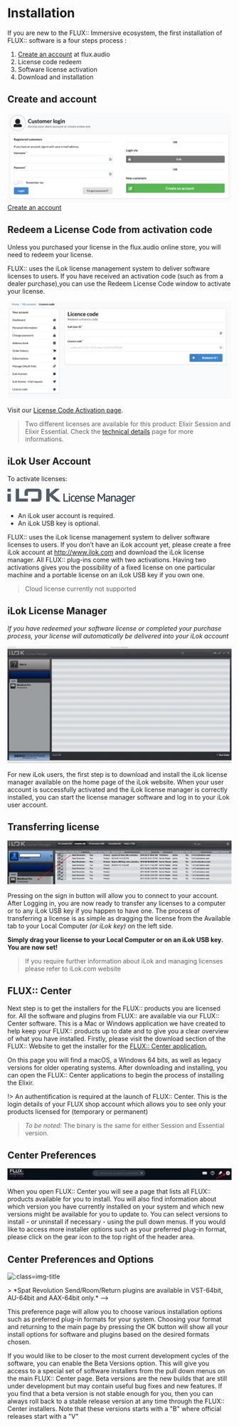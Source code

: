 # Installation

If you are new to the FLUX:: Immersive ecosystem, the first installation of FLUX:: software is a four steps process :

1. [Create an account](https://shop.flux.audio/en_US/login "") at flux.audio
2. License code redeem
3. Software license activation
4. Download and installation

## Create and account
![](include/StoreLogin.png ':class=img-title')
[Create an account](https://shop.flux.audio/en_US/login "")


## Redeem a License Code from activation code

Unless you purchased your license in the flux.audio online store, you will need to redeem your license.

FLUX:: uses the iLok license management system to deliver software licenses to users. If you have received an activation code (such as from a dealer purchase),you can use the Redeem License Code window to activate your license.

![](include/Redeem.png ':class=img-title')

Visit our [License Code Activation page](https://shop.flux.audio/en_US/account/licence_code_redeem "").

> Two different licenses are available for this product: Elixir Session and Elixir Essential. Check the [technical details](6_Technical_Details.md) page for more informations.

## iLok User Account

To activate licenses:

![](include/ilok_m_logo.png ':class=img-title')

- An iLok user account is required.
- An iLok USB key is optional.

FLUX:: uses the iLok license management system to deliver software licenses to users. If you don’t have an iLok account yet, please create a free iLok account at http://www.ilok.com and download the iLok license manager. All FLUX:: plug-ins come with two activations. Having two activations gives you the possibility of a fixed license on one particular machine and a portable license on an iLok USB key if you own one.

> Cloud license currently not supported

## iLok License Manager
*If you have redeemed your software license or completed your purchase process, your license will automatically be delivered into your iLok account*

![](include/Ilokpage.jpg ':class=img-title')

For new iLok users, the first step is to download and install the iLok license manager available on the home page of the iLok website. When your user account is successfully activated and the iLok license manager is correctly installed, you can start the license manager software and log in to your iLok user account.

## Transferring license

![](include/IlokLicense.jpg ':class=img-title')

Pressing on the sign in button will allow you to connect to your account. After Logging in, you are now ready to transfer any licenses to a computer or to any iLok USB key if you happen to have one. The process of transferring a license is as simple as dragging the license from the Available tab to your Local Computer *(or iLok key)* on the left side.

**Simply drag your license to your Local Computer or on an iLok USB key. You are now set!**

> If you require further information about iLok and managing licenses please refer to iLok.com website

## FLUX:: Center
<!--![](include/FluxCenter_-017.png ':class=img-title')-->

Next step is to get the installers for the FLUX:: products you are licensed for. All the software and plugins from FLUX:: are available via our FLUX:: Center software. This is a Mac or Windows application we have created to help keep your FLUX:: products up to date and to give you a clear overview of what you have installed. Firstly, please visit the download section of the FLUX:: Website to get the installer for the [FLUX:: Center application.
](https://flux.audio/download/)

On this page you will find a macOS, a Windows 64 bits, as well as legacy versions for older operating systems. After downloading and installing, you can open the FLUX:: Center applications to begin the process of installing the Elixir.

!> An authentification is required at the launch of FLUX:: Center. This is the login details of your FLUX shop account which allows you to see only your products licensed for (temporary or permanent)

> *To be noted:* The binary is the same for either Session and Essential version. 

## Center Preferences

![](include/FluxCenter_-021.jpg ':class=img-title')

When you open FLUX:: Center you will see a page that lists all FLUX:: products available for you to install. You will also find information about which version you have currently installed on your system and which new versions might be available for you to update to. You can select versions to install - or uninstall if necessary - using the pull down menus. If you would like to access more installer options such as your preferred plug-in format, please click on the gear icon to the top right of the header area.

## Center Preferences and Options
![](https://media.githubusercontent.com/media/FLUX-SE/doc_images/main/Center/Generic/Preferences.png ':class=img-title')
<!-->> *Spat Revolution Send/Room/Return plugins are available in VST-64bit, AU-64bit and AAX-64bit only.*
-->
This preference page will allow you to choose various installation options such as preferred plug-in formats for your system. Choosing your format and returning to the main page by pressing the OK button will show all your install options for software and plugins based on the desired formats chosen.

If you would like to be closer to the most current development cycles of the software, you can enable the Beta Versions option. This will give you access to a special set of software installers from the pull down menus on the main FLUX:: Center page. Beta versions are the new builds that are still under development but may contain useful bug fixes and new features. If you find that a beta version is not stable enough for you, then you can always roll back to a stable release version at any time through the FLUX:: Center installers. Note that these versions starts with a "B" where official releases start with a "V"
